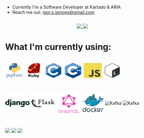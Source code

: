 - Currently I'm a Software Developer at Kartado & ARIA
- Reach me out: igor.s.simoes@gmail.com

##

<div align="center">
  <a href="https://github.com/igoorsimoess">
    <img height="140em" src="https://github-readme-stats.vercel.app/api?username=igoorsimoess&show_icons=true&theme=aura&include_all_commits=true&count_private=true"/>
  </a>
  <a href="https://github.com/igoorsimoess">
    <img height="140em" src="https://github-readme-stats.vercel.app/api/top-langs/?username=igoorsimoess&layout=compact&langs_count=7&theme=aura"/>
  </a>
</div>

# What I'm currently using:

<div style="display: inline_block"><br>
  <img align="center" alt="Python" height="50" width="60" src="https://raw.githubusercontent.com/devicons/devicon/master/icons/python/python-original-wordmark.svg">
  <img align="center" alt="Ruby" height="50" width="60" src="https://raw.githubusercontent.com/devicons/devicon/master/icons/ruby/ruby-original-wordmark.svg">
  <img align="center" alt="C" height="50" width="60" src="https://raw.githubusercontent.com/devicons/devicon/master/icons/c/c-original.svg">
  <img align="center" alt="C++" height="50" width="60" src="https://raw.githubusercontent.com/devicons/devicon/master/icons/cplusplus/cplusplus-original.svg">
  <img align="center" alt="Javascript" height="50" width="60" src="https://raw.githubusercontent.com/devicons/devicon/master/icons/javascript/javascript-original.svg">
  <img align="center" alt="Bash" height="50" width="60" src="https://raw.githubusercontent.com/devicons/devicon/master/icons/bash/bash-original.svg">
  
  
  ##
  
<div style="display: inine_block"><br>
  
  <img align="center" alt="Django" height="70" width="80" src="https://raw.githubusercontent.com/devicons/devicon/master/icons/django/django-plain-wordmark.svg">
  <img align="center" alt="Flask" height="70" width="80" src="https://raw.githubusercontent.com/devicons/devicon/master/icons/flask/flask-original-wordmark.svg">
  <img align="center" alt="GraphQL" height="70" width="80" src="https://github.com/devicons/devicon/blob/master/icons/graphql/graphql-plain-wordmark.svg">
  <img align="center" alt="Docker" height="70" width="Th80" src="https://raw.githubusercontent.com/devicons/devicon/master/icons/docker/docker-original-wordmark.svg">
  <img align="center" alt="Kafka" height="70" width="Th80" src="https://cdn.jsdelivr.net/gh/devicons/devicon/icons/apachekafka/apachekafka-original-wordmark.svg"/>
  <img align="center" alt="Kafka" height="70" width="Th80" src="https://cdn.jsdelivr.net/gh/devicons/devicon/icons/redis/redis-original-wordmark.svg"/>

##
  
</div><br>
<div>
 <a href="https://discord.com/users/695421791195103252/" target="_blank"><img src="https://img.shields.io/badge/Discord-7289DA?style=for-the-badge&logo=discord&logoColor=white" target="_blank"></a> 
  <a href = "mailto:igor.s.simoes@gmail.com"><img src="https://img.shields.io/badge/-Gmail-%23333?style=for-the-badge&logo=gmail&logoColor=white" target="_blank"></a>
  <a href="https://www.linkedin.com/in/igor-simões-b588a0123/" target="_blank"><img src="https://img.shields.io/badge/-LinkedIn-%230077B5?style=for-the-badge&logo=linkedin&logoColor=white" target="_blank"></a>
 
 
</div>
